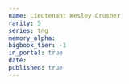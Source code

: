 ```yaml
---
name: Lieutenant Wesley Crusher
rarity: 5
series: tng
memory_alpha:
bigbook_tier: -1
in_portal: true
date:
published: true
---
```



